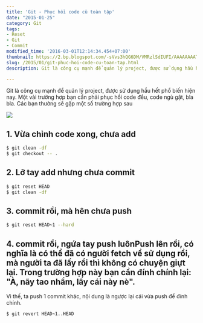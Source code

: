 ```yaml
---
title: 'Git - Phục hồi code cũ toàn tập'
date: "2015-01-25"
category: Git
tags:
- Reset
- Git
- Commit
modified_time: '2016-03-01T12:14:34.454+07:00'
thumbnail: https://2.bp.blogspot.com/-sVvs3hQG6DM/VMRzlSdIUFI/AAAAAAAATBA/wBYhBdej6nA/s1600/Git-Logo-2Color.png
slug: /2015/01/git-phuc-hoi-code-cu-toan-tap.html
description: Git là công cụ mạnh để quản lý project, được sử dụng hầu hết phổ biến hiện nay. Một vài trường hợp bạn cần phải phục hồi code đểu, code ngủ gật, bla bla. Các bạn thường sẽ gặp một số trường hợp sau

---
```


Git là công cụ mạnh để quản lý project, được sử dụng hầu hết phổ biến hiện nay. Một vài trường hợp bạn cần phải phục hồi code đểu, code ngủ gật, bla bla. Các bạn thường sẽ gặp một số trường hợp sau

![](https://2.bp.blogspot.com/-sVvs3hQG6DM/VMRzlSdIUFI/AAAAAAAATBA/wBYhBdej6nA/s1600/Git-Logo-2Color.png)

## 1. Vừa chỉnh code xong, chưa add


```bash
$ git clean -df
$ git checkout -- .
```

## 2. Lỡ tay add nhưng chưa commit


```bash
$ git reset HEAD 
$ git clean -df 
```

## 3. commit rồi, mà hên chưa push


```bash
$ git reset HEAD~1 --hard
```

## 4. commit rồi, ngứa tay push luônPush lên rồi, có nghĩa là có thể đã có người fetch về sử dụng rồi, mà người ta đã lấy rồi thì không có chuyện giựt lại. Trong trường hợp này bạn cần đính chính lại: "À, nãy tao nhầm, lấy cái này nè". 


Vì thế, ta push 1 commit khác, nội dung là ngược lại cái vừa push để đính chính. 

```bash
$ git revert HEAD~1..HEAD
```

